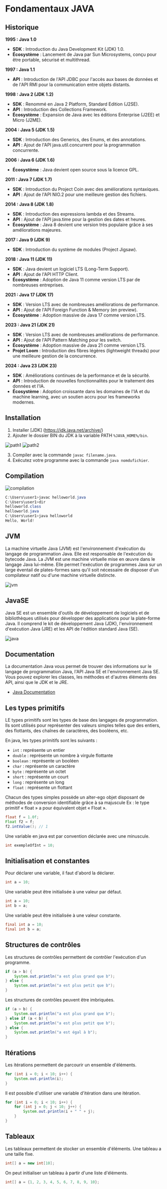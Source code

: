 #  Fondamentaux JAVA

## Historique 
**1995 : Java 1.0**
- **SDK** : Introduction du Java Development Kit (JDK) 1.0.
- **Écosystème** : Lancement de Java par Sun Microsystems, conçu pour être portable, sécurisé et multithread.

**1997 : Java 1.1**
- **API** : Introduction de l'API JDBC pour l'accès aux bases de données et de l'API RMI pour la communication entre objets distants.

**1998 : Java 2 (JDK 1.2)**
- **SDK** : Renommé en Java 2 Platform, Standard Edition (J2SE).
- **API** : Introduction des Collections Framework.
- **Écosystème** : Expansion de Java avec les éditions Enterprise (J2EE) et Micro (J2ME).

**2004 : Java 5 (JDK 1.5)**
- **SDK** : Introduction des Generics, des Enums, et des annotations.
- **API** : Ajout de l'API java.util.concurrent pour la programmation concurrente.

**2006 : Java 6 (JDK 1.6)**
- **Écosystème** : Java devient open source sous la licence GPL.

**2011 : Java 7 (JDK 1.7)**
- **SDK** : Introduction du Project Coin avec des améliorations syntaxiques.
- **API** : Ajout de l'API NIO.2 pour une meilleure gestion des fichiers.

**2014 : Java 8 (JDK 1.8)**
- **SDK** : Introduction des expressions lambda et des Streams.
- **API** : Ajout de l'API java.time pour la gestion des dates et heures.
- **Écosystème** : Java 8 devient une version très populaire grâce à ses améliorations majeures.

**2017 : Java 9 (JDK 9)**
- **SDK** : Introduction du système de modules (Project Jigsaw).

**2018 : Java 11 (JDK 11)**
- **SDK** : Java devient un logiciel LTS (Long-Term Support).
- **API** : Ajout de l'API HTTP Client.
- **Écosystème** : Adoption de Java 11 comme version LTS par de nombreuses entreprises.

**2021 : Java 17 (JDK 17)**
- **SDK** : Version LTS avec de nombreuses améliorations de performance.
- **API** : Ajout de l'API Foreign Function & Memory (en preview).
- **Écosystème** : Adoption massive de Java 17 comme version LTS.

**2023 : Java 21 (JDK 21)**
- **SDK** : Version LTS avec de nombreuses améliorations de performance.
- **API** : Ajout de l'API Pattern Matching pour les switch.
- **Écosystème** : Adoption massive de Java 21 comme version LTS.
- **Projet Loom** : Introduction des fibres légères (lightweight threads) pour une meilleure gestion de la concurrence.

**2024 : Java 23 (JDK 23)**
- **SDK** : Améliorations continues de la performance et de la sécurité.
- **API** : Introduction de nouvelles fonctionnalités pour le traitement des données et l'IA.
- **Écosystème** : Adoption croissante dans les domaines de l'IA et du machine learning, avec un soutien accru pour les frameworks modernes.

## Installation

1. Installer [JDK] (https://jdk.java.net/archive/)
2. Ajouter le dossier BIN du JDK à la variable PATH `%JAVA_HOME%/bin`.

![path1](../assets/images/path1.jpg)
![path2](../assets/images/path2.jpg)


3. Compiler avec la commande `javac filename.java`.
4. Exécutez votre programme avec la commande `java nomdufichier`.


## Compilation

![compilation](../assets/images/compilation.png)

```java
C:\Users\user1>javac helloworld.java
C:\Users\user1>dir
helloworld.class
helloworld.java
C:\Users\user1>java helloworld
Hello, World!
```

## JVM

La machine virtuelle Java (JVM) est l'environnement d'exécution du langage de programmation Java. Elle est responsable de l'exécution du bytecode Java. La JVM est une machine virtuelle mise en œuvre dans le langage Java lui-même. Elle permet l'exécution de programmes Java sur un large éventail de plates-formes sans qu'il soit nécessaire de disposer d'un compilateur natif ou d'une machine virtuelle distincte. 

![jvm](../assets/images/jvm.png)


## JavaSE

Java SE est un ensemble d'outils de développement de logiciels et de bibliothèques utilisés pour développer des applications pour la plate-forme Java. Il comprend le kit de développement Java (JDK), l'environnement d'exécution Java (JRE) et les API de l'édition standard Java (SE).

![java](../assets/images/package.png)

## Documentation

La documentation Java vous permet de trouver des informations sur le langage de programmation Java, l'API Java SE et l'environnement Java SE. Vous pouvez explorer les classes, les méthodes et d'autres éléments des API, ainsi que le JDK et le JRE.

- [Java Documentation](https://devdocs.io/openjdk~21/)

## Les types primitifs

LE types primitifs sont les types de base des langages de programmation. Ils sont utilisés pour représenter des valeurs simples telles que des entiers, des flottants, des chaînes de caractères, des booléens, etc.    

En java, les types primitifs sont les suivants : 
- `int` : représente un entier
- `double` : représente un nombre à virgule flottante
- `boolean` : représente un booléen
- `char` : représente un caractère
- `byte` : représente un octet
- `short` : représente un court
- `long` : représente un long
- `float` : représente un flottant  

Chacun des types simples possède un alter-ego objet disposant de méthodes de conversion identifiable grâce à sa majuscule 
Ex : le type primitif « float » a pour équivalent objet « Float ».

```java
float f = 1.0f;
Float f2 = f;
f2.intValue(); // 1
```

Une variable en java est par convention déclarée avec une minuscule.
```java
int exempleOfInt = 10;
```

## Initialisation et constantes

Pour déclarer une variable, il faut d'abord la déclarer. 
```java
int a = 10;
```

Une variable peut être initialisée à une valeur par défaut. 
```java
int a = 10;
int b = a;
```

Une variable peut être initialisée à une valeur constante. 
```java
final int a = 10;
final int b = a;
```


## Structures de contrôles

Les structures de contrôles permettent de contrôler l'exécution d'un programme. 
```java
if (a > b) {
    System.out.println("a est plus grand que b");
} else {
    System.out.println("a est plus petit que b");
}
```

Les structures de contrôles peuvent être imbriquées. 
```java
if (a > b) {
    System.out.println("a est plus grand que b");
} else if (a < b) {
    System.out.println("a est plus petit que b");
} else {
    System.out.println("a est égal à b");
}
```
## Itérations

Les itérations permettent de parcourir un ensemble d'éléments. 
```java
for (int i = 0; i < 10; i++) {
    System.out.println(i);
}
```

Il est possible d'utiliser une variable d'itération dans une itération. 
```java
for (int i = 0; i < 10; i++) {
    for (int j = 0; j < 10; j++) {
        System.out.println(i + " " + j);
    }
}
```
## Tableaux

Les tableaux permettent de stocker un ensemble d'éléments. 
Une tableau a une taille fixe.
```java
int[] a = new int[10];
```

On peut initialiser un tableau à partir d'une liste d'éléments.
```java
int[] a = {1, 2, 3, 4, 5, 6, 7, 8, 9, 10};
```
